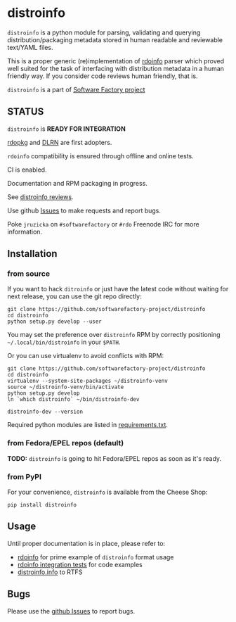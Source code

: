 # distroinfo

`distroinfo` is a python module for parsing, validating and querying
distribution/packaging metadata stored in human readable and reviewable
text/YAML files.

This is a proper generic (re)implementation of
[rdoinfo](https://github.com/redhat-openstack/rdoinfo) parser which proved
well suited for the task of interfacing with distribution metadata in a human
friendly way. If you consider code reviews human friendly, that is.

`distroinfo` is a part of
[Software Factory project](https://softwarefactory-project.io/docs/)


## STATUS

`distroinfo` is **READY FOR INTEGRATION**

[rdopkg](https://github.com/softwarefactory-project/rdopkg) and
[DLRN](https://github.com/softwarefactory-project/DLRN) are first adopters.

`rdoinfo` compatibility is ensured through offline and online tests.

CI is enabled.

Documentation and RPM packaging in progress.

See [distroinfo reviews](https://softwarefactory-project.io/dashboard/project_distroinfo).

Use github
[Issues](https://github.com/softwarefactory-project/distroinfo/issues)
to make requests and report bugs.

Poke `jruzicka` on `#softwarefactory` or `#rdo` Freenode IRC for more
information.


## Installation


### from source

If you want to hack `ditroinfo` or just have the latest code without waiting
for next release, you can use the git repo directly:

    git clone https://github.com/softwarefactory-project/distroinfo
    cd distroinfo
    python setup.py develop --user

You may set the preference over `distroinfo` RPM by correctly positioning
`~/.local/bin/distroinfo` in your `$PATH`.

Or you can use virtualenv to avoid conflicts with RPM:

    git clone https://github.com/softwarefactory-project/distroinfo
    cd distroinfo
    virtualenv --system-site-packages ~/distroinfo-venv
    source ~/distroinfo-venv/bin/activate
    python setup.py develop
    ln `which distroinfo` ~/bin/distroinfo-dev

    distroinfo-dev --version

Required python modules are listed in
[requirements.txt](requirements.txt).


### from Fedora/EPEL repos (default)

**TODO:** `distroinfo` is going to hit Fedora/EPEL repos as soon as it's
ready.


### from PyPI

For your convenience, `distroinfo` is available from the Cheese Shop:

    pip install distroinfo


## Usage

Until proper documentation is in place, please refer to:

* [rdoinfo](https://github.com/redhat-openstack/rdoinfo) for prime example of
  `distroinfo` format usage
* [rdoinfo integration tests](https://github.com/softwarefactory-project/distroinfo/blob/master/tests/integration/test_rdoinfo_online.py)
  for code examples
* [distroinfo.info](https://github.com/softwarefactory-project/distroinfo/blob/master/distroinfo/info.py)
  to RTFS


## Bugs

Please use the
[github Issues](https://github.com/softwarefactory-project/distroinfo/issues)
to report bugs.
